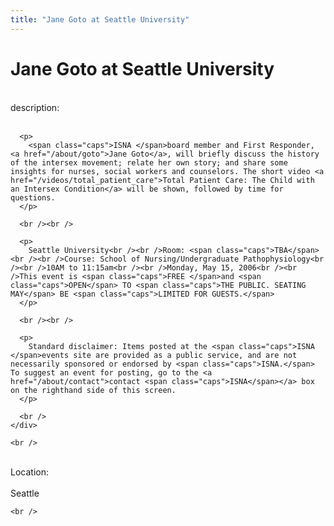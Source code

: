 ```yaml
---
title: "Jane Goto at Seattle University"
---
```


# Jane Goto at Seattle University

<div class="flexinode-body flexinode-2">
  <div class="flexinode-textarea-1">
    <div class="form-item">
      <br /> <label>description:</label><br /><br /> 
      
      <p>
        <span class="caps">ISNA </span>board member and First Responder, <a href="/about/goto">Jane Goto</a>, will briefly discuss the history of the intersex movement; relate her own story; and share some insights for nurses, social workers and counselors. The short video <a href="/videos/total_patient_care">Total Patient Care: The Child with an Intersex Condition</a> will be shown, followed by time for questions.
      </p>
      
      <br /><br />
      
      <p>
        Seattle University<br /><br />Room: <span class="caps">TBA</span><br /><br />Course: School of Nursing/Undergraduate Pathophysiology<br /><br />10AM to 11:15am<br /><br />Monday, May 15, 2006<br /><br />This event is <span class="caps">FREE </span>and <span class="caps">OPEN</span> TO <span class="caps">THE PUBLIC. SEATING MAY</span> BE <span class="caps">LIMITED FOR GUESTS.</span>
      </p>
      
      <br /><br />
      
      <p>
        Standard disclaimer: Items posted at the <span class="caps">ISNA </span>events site are provided as a public service, and are not necessarily sponsored or endorsed by <span class="caps">ISNA.</span> To suggest an event for posting, go to the <a href="/about/contact">contact <span class="caps">ISNA</span></a> box on the righthand side of this screen.
      </p>
      
      <br />
    </div>
    
    <br />
  </div>
  
  <div class="flexinode-textfield-2">
    <div class="form-item">
      <br /> <label>Location:</label><br /><br /> Seattle<br />
    </div>
    
    <br />
  </div>
</div>